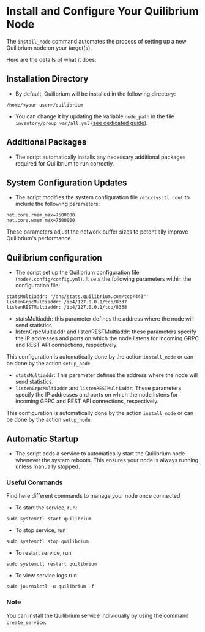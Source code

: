# Install and Configure Your Quilibrium Node

The `install_node` command automates the process of setting up a new Quilibrium node on your target(s).

Here are the details of what it does:

## Installation Directory
* By default, Quilibrium will be installed in the following directory:
```
/home/<your user>/quilibrium
```
* You can change it by updating the variable `node_path` in the file `inventory/group_var/all.yml` ([see dedicated guide](inventory.yml)).

## Additional Packages
* The script automatically installs any necessary additional packages required for Quilibrium to run correctly.

## System Configuration Updates
* The script modifies the system configuration file `/etc/sysctl.conf` to include the following parameters:
```
net.core.rmem_max=7500000
net.core.wmem_max=7500000
```
These parameters adjust the network buffer sizes to potentially improve Quilibrium's performance.


## Quilibrium configuration
* The script set up the Quilibrium configuration file (```node/.config/config.yml```). It sets the following parameters within the configuration file:
```
statsMultiaddr: "/dns/stats.quilibrium.com/tcp/443"'
listenGrpcMultiaddr: /ip4/127.0.0.1/tcp/8337
listenRESTMultiaddr: /ip4/127.0.0.1/tcp/8338
```
* statsMultiaddr: this parameter defines the address where the node will send statistics.
* listenGrpcMultiaddr and listenRESTMultiaddr: these parameters specify the IP addresses and ports on which the node listens for incoming GRPC and REST API connections, respectively.

This configuration is automatically done by the action ```install_node``` or can be done by the action ```setup_node```

* `statsMultiaddr`: This parameter defines the address where the node will send statistics.
* `listenGrpcMultiaddr` and `listenRESTMultiaddr`: These parameters specify the IP addresses and ports on which the node listens for incoming GRPC and REST API connections, respectively.

This configuration is automatically done by the action `install_node` or can be done by the action `setup_node`.

## Automatic Startup
* The script adds a service to automatically start the Quilibrium node whenever the system reboots. This ensures your node is always running unless manually stopped.

### Useful Commands

Find here different commands to manage your node once connected:

* To start the service, run:
```
sudo systemctl start quilibrium
```

* To stop service, run
```
sudo systemctl stop quilibrium
```

* To restart service, run
```
sudo systemctl restart quilibrium
```

* To view service logs run
```
sudo journalctl -u quilibrium -f
```

### Note

You can install the Quilibrium service individually by using the command `create_service`.

